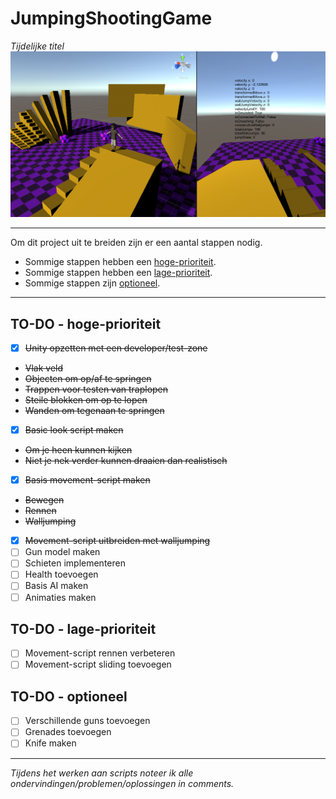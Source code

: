 # JumpingShootingGame
*Tijdelijke titel*
![Screenshot vanuit Unity](https://raw.githubusercontent.com/Rowan-Mulder/JumpingShootingGame/master/Assets/Screenshots/Screenshot1.png)

---

Om dit project uit te breiden zijn er een aantal stappen nodig.
* Sommige stappen hebben een [hoge-prioriteit](https://github.com/Rowan-Mulder/JumpingShootingGame/blob/master/README.md#to-do----hoge-prioriteit).
* Sommige stappen hebben een [lage-prioriteit](https://github.com/Rowan-Mulder/JumpingShootingGame/blob/master/README.md#to-do----lage-prioriteit).
* Sommige stappen zijn [optioneel](https://github.com/Rowan-Mulder/JumpingShootingGame/blob/master/README.md#to-do----optioneel).

---

## TO-DO - hoge-prioriteit
- [x] ~~Unity opzetten met een developer/test-zone~~
* ~~Vlak veld~~
* ~~Objecten om op/af te springen~~
* ~~Trappen voor testen van traplopen~~
* ~~Steile blokken om op te lopen~~
* ~~Wanden om tegenaan te springen~~
- [x] ~~Basic look script maken~~
* ~~Om je heen kunnen kijken~~
* ~~Niet je nek verder kunnen draaien dan realistisch~~
- [x] ~~Basis movement-script maken~~
* ~~Bewegen~~
* ~~Rennen~~
* ~~Walljumping~~
- [x] ~~Movement-script uitbreiden met walljumping~~
- [ ] Gun model maken
- [ ] Schieten implementeren
- [ ] Health toevoegen
- [ ] Basis AI maken
- [ ] Animaties maken

## TO-DO - lage-prioriteit
- [ ] Movement-script rennen verbeteren
- [ ] Movement-script sliding toevoegen

## TO-DO - optioneel
- [ ] Verschillende guns toevoegen
- [ ] Grenades toevoegen
- [ ] Knife maken

---

*Tijdens het werken aan scripts noteer ik alle ondervindingen/problemen/oplossingen in comments.*
